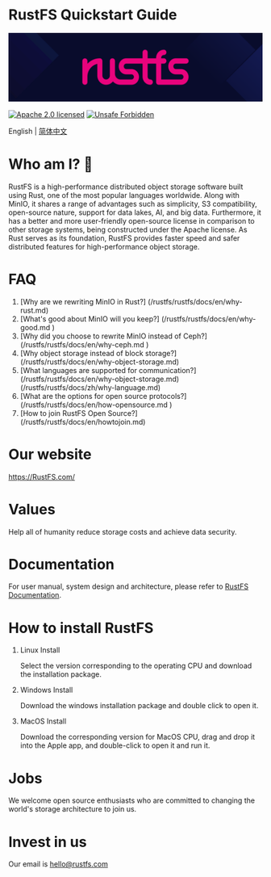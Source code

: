 # RustFS Quickstart Guide

[![RustFS](https://raw.githubusercontent.com/rustfs/rustfs/33a05c50cfaf8aaf613bf98826f9e55ab50a7c89/images/logo.svg)](https://rustfs.com)

[![Apache 2.0 licensed][license-badge]][license-url]
[![Unsafe Forbidden][unsafe-forbidden-badge]][unsafe-forbidden-url]

[license-badge]: https://img.shields.io/badge/license-Apache--2.0-blue.svg
[license-url]: ./LICENSE
[unsafe-forbidden-badge]: https://img.shields.io/badge/unsafe-forbidden-success.svg
[unsafe-forbidden-url]: https://github.com/rust-secure-code/safety-dance/


English | [简体中文](README-CN.md)



# Who am I? 👋

RustFS is a high-performance distributed object storage software built using Rust, one of the most popular languages worldwide. Along with MinIO, it shares a range of advantages such as simplicity, S3 compatibility, open-source nature, support for data lakes, AI, and big data. Furthermore, it has a better and more user-friendly open-source license in comparison to other storage systems, being constructed under the Apache license. As Rust serves as its foundation, RustFS provides faster speed and safer distributed features for high-performance object storage.


# FAQ

1. [Why are we rewriting MinIO in Rust?] (/rustfs/rustfs/docs/en/why-rust.md)
2. [What's good about MinIO will you keep?] (/rustfs/rustfs/docs/en/why-good.md )
3. [Why did you choose to rewrite MinIO instead of Ceph?] (/rustfs/rustfs/docs/en/why-ceph.md )
4. [Why object storage instead of block storage?] (/rustfs/rustfs/docs/en/why-object-storage.md)
5. [What languages are supported for communication?] (/rustfs/rustfs/docs/en/why-object-storage.md) (/rustfs/rustfs/docs/zh/why-language.md)
6. [What are the options for open source protocols?] (/rustfs/rustfs/docs/en/how-opensource.md )
7. [How to join RustFS Open Source?] (/rustfs/rustfs/docs/en/howtojoin.md)


# Our website
https://RustFS.com/


# Values
Help all of humanity reduce storage costs and achieve data security.

# Documentation

For user manual, system design and architecture, please refer to [RustFS Documentation](https://rustfs.com/docs/).


# How to install RustFS

1. Linux Install

   Select the version corresponding to the operating CPU and download the installation package.

2. Windows Install

   Download the windows installation package and double click to open it.
   

3. MacOS Install

   Download the corresponding version for MacOS CPU, drag and drop it into the Apple app, and double-click to open it and run it.

# Jobs

  We welcome open source enthusiasts who are committed to changing the world's storage architecture to join us.



# Invest in us

Our email is hello@rustfs.com


<!--
**RustFS/RustFS** is a ✨ _special_ ✨ repository because its `README.md` (this file) appears on your GitHub profile.

Here are some ideas to get you started:

- 🔭 I’m currently working on ...
- 🌱 I’m currently learning ...
- 👯 I’m looking to collaborate on ...
- 🤔 I’m looking for help with ...
- 💬 Ask me about ...
- 📫 How to reach me: ...
- 😄 Pronouns: ...
- ⚡ Fun fact: ...
-->
